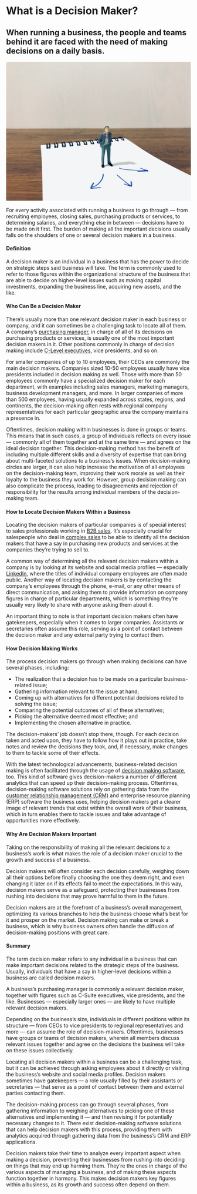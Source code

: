# What is a Decision Maker?

## When running a business, the people and teams behind it are faced with the need of making decisions on a daily basis.

![decision maker](./img/choice-choose-option-decide-decision-decision-making-making-decision-decision-maker_t20_E08deQ.webp)

For every activity associated with running a business to go through — from recruiting employees, closing sales, purchasing products or services, to determining salaries, and everything else in between — decisions have to be made on it first. The burden of making all the important decisions usually falls on the shoulders of one or several decision makers in a business. 

#### Definition

A decision maker is an individual in a business that has the power to decide on strategic steps said business will take. The term is commonly used to refer to those figures within the organizational structure of the business that are able to decide on higher-level issues such as making capital investments, expanding the business line, acquiring new assets, and the like. 

#### Who Can Be a Decision Maker

There’s usually more than one relevant decision maker in each business or company, and it can sometimes be a challenging task to locate all of them. A company’s [purchasing manager](https://www.robertwalters.com.au/career-advice/the-role-of-a-purchasing-manager.html), in charge of all of its decisions on purchasing products or services, is usually one of the most important decision makers in it. Other positions commonly in charge of decision making include [C-Level executives](https://rev.team/kb/c-level-c-suite-executives), vice presidents, and so on. 

For smaller companies of up to 10 employees, their CEOs are commonly the main decision makers. Companies sized 10-50 employees usually have vice presidents included in decision making as well. Those with more than 50 employees commonly have a specialized decision maker for each department, with examples including sales managers, marketing managers, business development managers, and more. In larger companies of more than 500 employees, having usually expanded across states, regions, and continents, the decision-making often rests with regional company representatives for each particular geographic area the company maintains a presence in. 

Oftentimes, decision making within businesses is done in groups or teams. This means that in such cases, a group of individuals reflects on every issue — commonly all of them together and at the same time — and agrees on the ideal decision together. This decision-making method has the benefit of including multiple different skills and a diversity of expertise that can bring about multi-faceted solutions to a business’s issues. When decision-making circles are larger, it can also help increase the motivation of all employees on the decision-making team, improving their work morale as well as their loyalty to the business they work for. However, group decision making can also complicate the process, leading to disagreements and rejection of responsibility for the results among individual members of the decision-making team.

#### How to Locate Decision Makers Within a Business

Locating the decision makers of particular companies is of special interest to sales professionals working in [B2B sales](https://rev.team/kb/what-is-b2b). It’s especially crucial for salespeople who deal in [complex sales](https://rev.team/kb/what-is-complex-sale) to be able to identify all the decision makers that have a say in purchasing new products and services at the companies they’re trying to sell to.  

A common way of determining all the relevant decision makers within a company is by looking at its website and social media profiles — especially [LinkedIn](https://www.linkedin.com/), where the titles of individual company employees are often made public. Another way of locating decision makers is by contacting the company’s employees through the phone, e-mail, or any other means of direct communication, and asking them to provide information on company figures in charge of particular departments, which is something they’re usually very likely to share with anyone asking them about it. 

An important thing to note is that important decision makers often have gatekeepers, especially when it comes to larger companies. Assistants or secretaries often assume this role, serving as a point of contact between the decision maker and any external party trying to contact them. 

#### How Decision Making Works          

The process decision makers go through when making decisions can have several phases, including:

* The realization that a decision has to be made on a particular business-related issue;
* Gathering information relevant to the issue at hand;
* Coming up with alternatives for different potential decisions related to solving the issue;
* Comparing the potential outcomes of all of these alternatives;
* Picking the alternative deemed most effective; and
* Implementing the chosen alternative in practice.

The decision-makers’ job doesn’t stop there, though. For each decision taken and acted upon, they have to follow how it plays out in practice, take notes and review the decisions they took, and, if necessary, make changes to them to tackle some of their effects.

With the latest technological advancements, business-related decision making is often facilitated through the usage of [decision making software](https://www.g2.com/categories/decision-making), too. This kind of software gives decision-makers a number of different analytics that can speed up their decision-making process. Oftentimes, decision-making software solutions rely on gathering data from the [customer relationship management (CRM)](https://rev.team/kb/what-is-customer-relationship-management-crm) and enterprise resource planning (ERP) software the business uses, helping decision makers get a clearer image of relevant trends that exist within the overall work of their business, which in turn enables them to tackle issues and take advantage of opportunities more effectively. 

#### Why Are Decision Makers Important

Taking on the responsibility of making all the relevant decisions to a business’s work is what makes the role of a decision maker crucial to the growth and success of a business. 

Decision makers will often consider each decision carefully, weighing down all their options before finally choosing the one they deem right, and even changing it later on if its effects fail to meet the expectations. In this way, decision makers serve as a safeguard, protecting their businesses from rushing into decisions that may prove harmful to them in the future. 

Decision makers are at the forefront of a business’s overall management, optimizing its various branches to help the business choose what’s best for it and prosper on the market. Decision making can make or break a business, which is why business owners often handle the diffusion of decision-making positions with great care.

#### Summary

The term decision maker refers to any individual in a business that can make important decisions related to the strategic steps of the business. Usually, individuals that have a say in higher-level decisions within a business are called decision makers.

A business’s purchasing manager is commonly a relevant decision maker, together with figures such as C-Suite executives, vice presidents, and the like. Businesses — especially larger ones — are likely to have multiple relevant decision makers. 

Depending on the business’s size, individuals in different positions within its structure — from CEOs to vice presidents to regional representatives and more — can assume the role of decision-makers. Oftentimes, businesses have groups or teams of decision makers, wherein all members discuss relevant issues together and agree on the decisions the business will take on these issues collectively.

Locating all decision makers within a business can be a challenging task, but it can be achieved through asking employees about it directly or visiting the business’s website and social media profiles. Decision makers sometimes have gatekeepers — a role usually filled by their assistants or secretaries — that serve as a point of contact between them and external parties contacting them.

The decision-making process can go through several phases, from gathering information to weighing alternatives to picking one of these alternatives and implementing it — and then revising it for potentially necessary changes to it. There exist decision-making software solutions that can help decision makers with this process, providing them with analytics acquired through gathering data from the business’s CRM and ERP applications.

Decision makers take their time to analyze every important aspect when making a decision, preventing their businesses from rushing into deciding on things that may end up harming them. They’re the ones in charge of the various aspects of managing a business, and of making these aspects function together in harmony. This makes decision makers key figures within a business, as its growth and success often depend on them. 